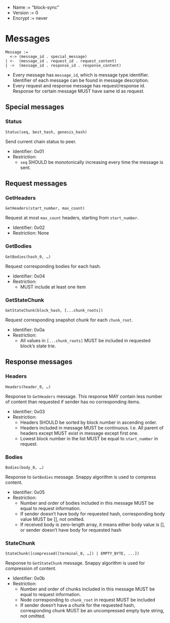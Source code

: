 * Name := “block-sync”
* Version := 0
* Encrypt := never

# Messages

```
Message :=
  <-> (message_id . special_message)
| <-  (message_id . request_id . request_content)
| ->  (message_id . response_id . response_content)
```

* Every message has `message_id`, which is message type identifier. Identifier of each message can be found in message description.
* Every request and response message has request/response id. Response for certain message MUST have same id as request.

## Special messages

### Status

```
Status(seq, best_hash, genesis_hash)
```

Send current chain status to peer.

* Identifier: 0x01
* Restriction:
  * `seq` SHOULD be monotonically increasing every time the message is sent.

## Request messages

### GetHeaders

```
GetHeaders(start_number, max_count)
```

Request at most `max_count` headers, starting from `start_number`.

* Identifier: 0x02
* Restriction: None


### GetBodies

```
GetBodies(hash_0, …)
```

Request corresponding bodies for each hash.

* Identifier: 0x04
* Restriction:
  * MUST include at least one item

### GetStateChunk

```
GetStateChunk(block_hash, [...chunk_roots])
```

Request corresponding snapshot chunk for each `chunk_root`.

* Identifier: 0x0a
* Restriction:
  * All values in `[...chunk_roots]` MUST be included in requested block’s state trie.


## Response messages

### Headers

```
Headers(header_0, …)
```

Response to `GetHeaders` message. This response MAY contain less number of content than requested if sender has no corresponding items.

* Identifier: 0x03
* Restriction:
  * Headers SHOULD be sorted by block number in ascending order.
  * Headers included in message MUST be continuous. I.e. All parent of headers except MUST exist in message except first one.
  * Lowest block number in the list MUST be equal to `start_number` in request.


### Bodies

```
Bodies(body_0, …)
```

Response to `GetBodies` message. Snappy algorithm is used to compress content.

* Identifier: 0x05
* Restriction:
  * Number and order of bodies included in this message MUST be equal to request information.
  * If sender doesn’t have body for requested hash, corresponding body value MUST be [], not omitted.
  * If received body is zero-length array, it means either body value is [], or sender doesn’t have body for requested hash


### StateChunk
```
StateChunk([compressed([terminal_0, …]) | EMPTY_BYTE, ...])
```

Response to `GetStateChunk` message. Snappy algorithm is used for compression of content.

* Identifier: 0x0b
* Restriction:
  * Number and order of chunks included in this message MUST be equal to request information.
  * Node corresponding to `chunk_root` in request MUST be included
  * If sender doesn’t have a chunk for the requested hash, corresponding chunk MUST be an uncompressed empty byte string, not omitted.
